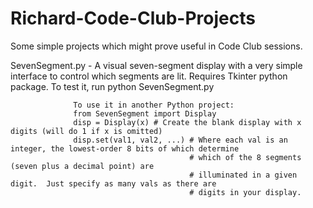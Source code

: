 # Richard-Code-Club-Projects

Some simple projects which might prove useful in Code Club sessions.

SevenSegment.py - A visual seven-segment display with a very simple interface to control which
                  segments are lit.  Requires Tkinter python package.  To test it, run
                  python SevenSegment.py
                  
                  To use it in another Python project:
                  from SevenSegment import Display
                  disp = Display(x) # Create the blank display with x digits (will do 1 if x is omitted)
                  disp.set(val1, val2, ...) # Where each val is an integer, the lowest-order 8 bits of which determine
                                            # which of the 8 segments (seven plus a decimal point) are
                                            # illuminated in a given digit.  Just specify as many vals as there are
                                            # digits in your display.
                  
